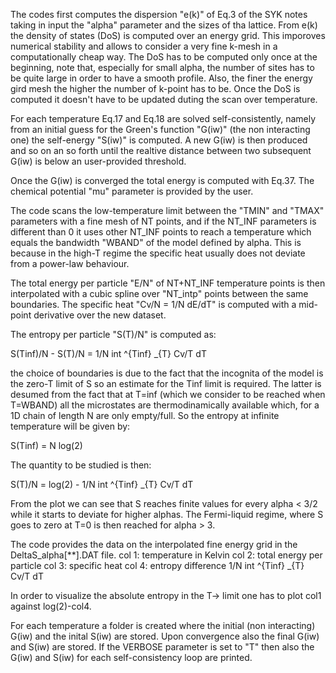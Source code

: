 The codes first computes the dispersion "e(k)" of Eq.3 of the SYK notes taking in input the "alpha" parameter and the sizes of tha lattice. From e(k) the density of states (DoS) is computed over an energy grid. This imporoves numerical stability and allows to consider a very fine k-mesh in a computationally cheap way. The DoS has to be computed only once at the beginning, note that, especially for small alpha, the number of sites has to be quite large in order to have a smooth profile. Also, the finer the energy gird mesh the higher the number of k-point has to be. Once the DoS is computed it doesn't have to be updated duting the scan over temperature.

For each temperature Eq.17 and Eq.18 are solved self-consistently, namely from an initial guess for the Green's function "G(iw)" (the non interacting one) the self-energy "S(iw)" is computed. A new G(iw) is then produced and so on an so forth until the realtive distance between two subsequent G(iw) is below an user-provided threshold.

Once the G(iw) is converged the total energy is computed with Eq.37. The chemical potential "mu" parameter is provided by the user.

The code scans the low-temperature limit between the "TMIN" and "TMAX" parameters with a fine mesh of NT points, and if the NT_INF parameters is different than 0 it uses other NT_INF points to reach a temperature which equals the bandwidth "WBAND" of the model defined by alpha. This is because in the high-T regime the specific heat usually does not deviate from a power-law behaviour.

The total energy per particle "E/N" of NT+NT_INF temperature points is then interpolated with a cubic spline over "NT_intp" points between the same boundaries. The specific heat "Cv/N = 1/N dE/dT" is computed with a mid-point derivative over the new dataset.

The entropy per particle "S(T)/N" is computed as: 

S(Tinf)/N - S(T)/N = 1/N int ^{Tinf} _{T}  Cv/T dT

the choice of boundaries is due to the fact that the incognita of the model is the zero-T limit of S so an estimate for the Tinf limit is required. The latter is desumed from the fact that at T=inf (which we consider to be reached when T=WBAND) all the microstates are thermodinamically available which, for a 1D chain of length N are only empty/full. So the entropy at infinite temperature will be given by:

S(Tinf) = N log(2)

The quantity to be studied is then:

S(T)/N = log(2) -  1/N int ^{Tinf} _{T}  Cv/T dT

From the plot we can see that S reaches finite values for every alpha < 3/2 while it starts to deviate for higher alphas. The Fermi-liquid regime, where S goes to zero at T=0 is then reached for alpha > 3.

The code provides the data on the interpolated fine energy grid in the DeltaS_alpha[**].DAT file.
col 1: temperature in Kelvin
col 2: total energy per particle
col 3: specific heat
col 4: entropy difference 1/N int ^{Tinf} _{T}  Cv/T dT

In order to visualize the absolute entropy in the T-> limit one has to plot col1 against log(2)-col4. 

For each temperature a folder is created where the initial (non interacting) G(iw) and the inital S(iw) are stored. Upon convergence also the final G(iw) and S(iw) are stored. If the VERBOSE parameter is set to "T" then also the G(iw) and S(iw) for each self-consistency loop are printed.



